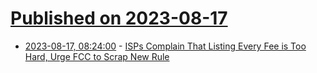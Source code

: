 # [Published on 2023-08-17](index.md)

* [2023-08-17, 08:24:00](https://soylentnews.org/article.pl?sid=23/08/16/1729257&from=rss) - [ISPs Complain That Listing Every Fee is Too Hard, Urge FCC to Scrap New Rule](https://soylentnews.org/article.pl?sid=23/08/16/1729257&from=rss)
